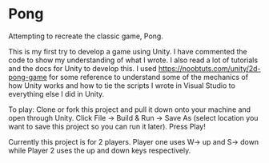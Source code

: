 # Pong
Attempting to recreate the classic game, Pong.


This is my first try to develop a game using Unity.  I have commented the code to show my understanding of what I wrote.  I also read a lot of tutorials and the docs for Unity to develop this.  I used https://noobtuts.com/unity/2d-pong-game for some reference to understand some of the mechanics of how Unity works and how to tie the scripts I wrote in Visual Studio to everything else I did in Unity.  


To play:
Clone or fork this project and pull it down onto your machine and open through Unity.  Click File -> Build & Run -> Save As (select location you want to save this project so you can run it later).  Press Play!

Currently this project is for 2 players.  Player one uses W-> up and S-> down while Player 2 uses the up and down keys respectively.
